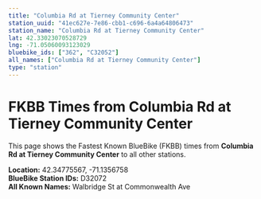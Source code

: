 ```yaml
---
title: "Columbia Rd at Tierney Community Center"
station_uuid: "41ec627e-7e86-cbb1-c696-6a4a64806473"
station_name: "Columbia Rd at Tierney Community Center"
lat: 42.33023070528729
lng: -71.05060093123029
bluebike_ids: ["362", "C32052"]
all_names: ["Columbia Rd at Tierney Community Center"]
type: "station"
---
```


# FKBB Times from Columbia Rd at Tierney Community Center

This page shows the Fastest Known BlueBike (FKBB) times from **Columbia Rd at Tierney Community Center** to all other stations.

**Location:** 42.34775567, -71.1356758  
**BlueBike Station IDs:** D32072  
**All Known Names:** Walbridge St at Commonwealth Ave


